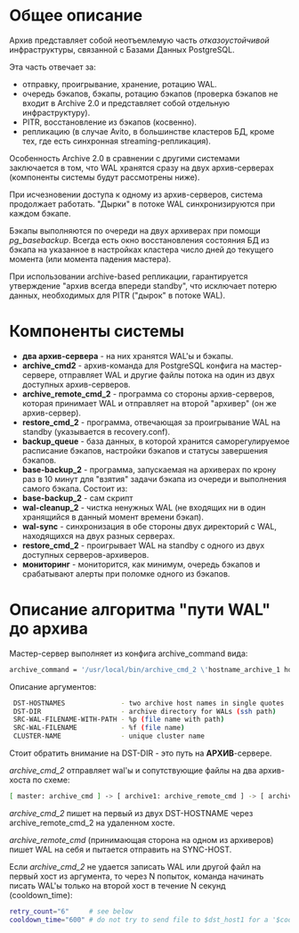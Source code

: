 # Общее описание

Архив представляет собой неотъемлемую часть *отказоустойчивой* инфраструктуры, связанной с Базами Данных PostgreSQL.

Эта часть отвечает за:

- отправку, проигрывание, хранение, ротацию WAL.
- очередь бэкапов, бэкапы, ротацию бэкапов (проверка бэкапов не входит в Archive 2.0 и представляет собой отдельную инфраструктуру).
- PITR, восстановление из бэкапов (косвенно).
- репликацию (в случае Avito, в большинстве кластеров БД, кроме тех, где есть синхронная streaming-репликация).

Особенность Archive 2.0 в сравнении с другими системами заключается в том, что WAL хранятся сразу на двух архив-серверах (компоненты системы будут рассмотрены ниже).

При исчезновении доступа к одному из архив-серверов, система продолжает работать. "Дырки" в потоке WAL синхронизируются при каждом бэкапе.

Бэкапы выполняются по очереди на двух архиверах при помощи *pg_basebackup*. Всегда есть окно восстановления состояния БД из бэкапа на указанное в настройках кластера число дней до текущего момента (или момента падения мастера).

При использовании archive-based репликации, гарантируется утверждение "архив всегда впереди standby", что исключает потерю данных, необходимых для PITR ("дырок" в потоке WAL).
# Компоненты системы

- **два архив-сервера** - на них хранятся WAL'ы и бэкапы.
- **archive_cmd2** - архив-команда для PostgreSQL конфига на мастер-сервере, отправляет WAL и другие файлы потока на один из двух доступных архив-серверов.
- **archive_remote_cmd_2** - программа со стороны архив-серверов, которая принимает WAL и отправляет на второй "архивер" (он же архив-сервер).
- **restore_cmd_2** - программа, отвечающая за проигрывание WAL на standby (указывается в recovery.conf).
- **backup_queue** - база данных, в которой хранится саморегулируемое расписание бэкапов, настройки бэкапов и статусы завершения бэкапов.
- **base-backup_2** - программа, запускаемая на архиверах по крону раз в 10 минут для "взятия" задачи бэкапа из очереди и выполнения самого бэкапа. Состоит из:
- **base-backup_2** - сам скрипт
- **wal-cleanup_2** - чистка ненужных WAL (не входящих ни в один хранящийся в данный момент времени бэкап).
- **wal-sync** - синхронизация в обе стороны двух директорий с WAL, находящихся на двух разных серверах.
- **restore_cmd_2**  - проигрывает WAL на standby с одного из двух доступных серверов-архиверов.
- **мониторинг** - мониторится, как минимум, очередь бэкапов и срабатывают алерты при поломке одного из бэкапов.

# Описание алгоритма "пути WAL" до архива

Мастер-сервер выполняет из конфига archive_command вида:

```sh
archive_command = '/usr/local/bin/archive_cmd_2 \'hostname_archive_1 hostname_archive_2\' /storage/archive_directory/ %p %f cluster_name' 
```

Описание аргументов:
```sh
 DST-HOSTNAMES              - two archive host names in single quotes
 DST-DIR                    - archive directory for WALs (ssh path)
 SRC-WAL-FILENAME-WITH-PATH - %p (file name with path)
 SRC-WAL-FILENAME           - %f (file name)
 CLUSTER-NAME               - unique cluster name
```
Стоит обратить внимание на DST-DIR - это путь на **АРХИВ**-сервере.


*archive_cmd_2* отправляет wal'ы и сопутствующие файлы на два архив-хоста по схеме:
```sh
[ master: archive_cmd ] -> [ archive1: archive_remote_cmd ] -> [ archive2: scp ]
```
*archive_cmd_2* пишет на первый из двух DST-HOSTNAME через archive_remote_cmd_2 на удаленном хосте.

*archive_remote_cmd* (принимающая сторона на одном из архиверов) пишет WAL на себя и пытается отправить на SYNC-HOST.

Если *archive_cmd_2* не удается записать WAL или другой файл на первый хост из аргумента, то через N попыток, команда начинать писать WAL'ы только на второй хост в течение N секунд (cooldown_time):
```sh
retry_count="6"     # see below
cooldown_time="600" # do not try to send file to $dst_host1 for a '$cooldown_time' seconds after '$retry_count' attemps
```
